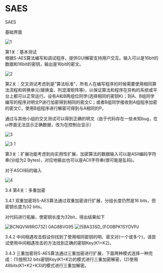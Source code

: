 # SAES
SAES

基础界面

![1](https://github.com/HJJ333ok/SAES/assets/129488158/63f39a78-0578-4916-b875-a2ff04fca2e4)


 第1关：基本测试       
 根据S-AES算法编写和调试程序，提供GUI解密支持用户交互。输入可以是16bit的数据和16bit的密钥，输出是16bit的密文。
 
![2](https://github.com/HJJ333ok/SAES/assets/129488158/c60010fa-baea-4bc6-b3cf-4e320289d65d)

 第2关：交叉测试考虑到是"算法标准"，所有人在编写程序的时候需要使用相同算法流程和转换单元(替换盒、列混淆矩阵等)，以保证算法和程序在异构的系统或平台上都可以正常运行。设有A和B两组位同学(选择相同的密钥K)；则A、B组同学编写的程序对明文P进行加密得到相同的密文C；或者B组同学接收到A组程序加密的密文C，使用B组程序进行解密可得到与A相同的P。

通过与其他小组的交叉测试可以得到正确的明文（由于代码存在一些未知bug，在ui界面无法显示正确数据，改为在控制台显示）

![3](https://github.com/HJJ333ok/SAES/assets/129488158/c6e74fe0-ce27-4b3c-8232-6a6500bbbff6)

![3 1](https://github.com/HJJ333ok/SAES/assets/129488158/628e0621-b456-4519-8443-53f8d6d4cc19)

第3关：扩展功能考虑到向实用性扩展，加密算法的数据输入可以是ASII编码字符串(分组为2 Bytes)，对应地输出也可以是ACII字符串(很可能是乱码)。

对于ASCII码的输入

![4](https://github.com/HJJ333ok/SAES/assets/129488158/ae7d7103-1062-4e1d-a5d2-27744defc5f9)

3.4 第4关：多重加密

3.4.1 双重加密将S-AES算法通过双重加密进行扩展，分组长度仍然是16 bits，但密钥长度为32 bits。

对代码进行拓展，使密钥长度为32bit，得出结果如下

![BCNQVW8RG73Z( 0AG8BVG95](https://github.com/HJJ333ok/SAES/assets/129488158/e9e7ad12-0497-4f5a-9b80-29d6203ead44)
![(5BA33SD_{FO0BPK1SYDVPJ](https://github.com/HJJ333ok/SAES/assets/129488158/464f4cd0-b74b-467b-8da7-2ceb2aaaffe4)


3.4.2 中间相遇攻击假设你找到了使用相同密钥的明、密文对(一个或多个)，请尝试使用中间相遇攻击的方法找到正确的密钥Key(K1+K2)。


3.4.3 三重加密将S-AES算法通过三重加密进行扩展，下面两种模式选择一种完成：(1)按照32 bits密钥Key(K1+K2)的模式进行三重加密解密，(2)使用48bits(K1+K2+K3)的模式进行三重加解密。
